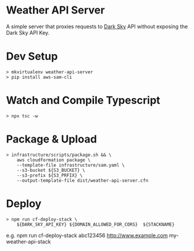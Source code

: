 # Weather API Server
A simple server that proxies requests to [Dark Sky](https://darksky.net/dev/docs) API without exposing the Dark Sky API Key.

# Dev Setup
`> mkvirtualenv weather-api-server`  
`> pip install aws-sam-cli`

# Watch and Compile Typescript
`> npx tsc -w`

# Package & Upload
```
> infrastructure/scripts/package.sh && \
    aws cloudformation package \
    --template-file infrastructure/sam.yaml \
    --s3-bucket ${S3_BUCKET} \
    --s3-prefix ${S3_PRFIX} \
    --output-template-file dist/weather-api-server.cfn
```

# Deploy
```
> npm run cf-deploy-stack \
    ${DARK_SKY_API_KEY} ${DOMAIN_ALLOWED_FOR_CORS}  ${STACKNAME}
```
e.g. npm run cf-deploy-stack abc123456 http://www.example.com my-weather-api-stack
